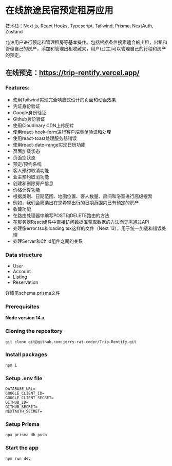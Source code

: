 # 在线旅途民宿预定租房应用

技术栈：Next.js, React Hooks, Typescript, Tailwind, Prisma,  NextAuth, Zustand

允许用户进行预定和管理租房等基本操作。包括根据条件搜索适合的出租，出租和管理自己的房产，添加和管理出租收藏夹，用户(业主)可以管理自己的行程和房产的预定。

## 在线预览：https://trip-rentify.vercel.app/

### Features:

- 使用Tailwind实现完全响应式设计的页面和动画效果
- 凭证身份验证
- Google身份验证
- Github身份验证
- 使用Cloudinary CDN上传图片
- 使用react-hook-form进行客户端表单验证和处理
- 使用react-toast处理服务器错误
- 使用react-date-range实现日历功能
- 页面加载状态
- 页面空状态
- 预定/预约系统
- 客人预约取消功能
- 业主预约取消功能
- 创建和删除房产信息
- 价格计算功能
- 根据类别、日期范围、地图位置、客人数量、房间和浴室进行高级搜索
- 例如，我们会筛选出在您希望出行的日期范围内已有预定的房产
- 收藏功能
- 在路由处理器中编写POST和DELETE路由的方法
- 在服务器React组件中直接访问数据库获取数据的方法而无需通过API
- 处理像error.tsx和loading.tsx这样的文件（Next 13），用于统一加载和错误处理
- 处理Server和Child组件之间的关系

### Data structure

- User
- Account
- Listing
- Reservation

详情见schema.prisma文件

### Prerequisites

**Node version 14.x**

### Cloning the repository

```
git clone git@github.com:jerry-rat-coder/Trip-Rentify.git
```



### Install packages

```
npm i
```



### Setup .env file

```
DATABASE_URL=
GOOGLE_CLIENT_ID=
GOOGLE_CLIENT_SECRET=
GITHUB_ID=
GITHUB_SECRET=
NEXTAUTH_SECRET=
```



### Setup Prisma

```
npx prisma db push
```



### Start the app

```
npm run dev
```
